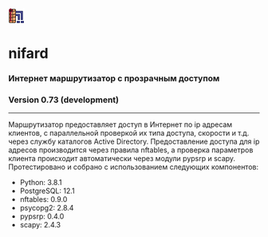 ![Alt text](nifard.png?raw=true "Title")
# nifard
### Интернет маршрутизатор с прозрачным доступом
### Version 0.73 (development)
<hr>
Маршрутизатор предоставляет доступ в Интернет по ip адресам клиентов, с параллельной проверкой их типа доступа, скорости и т.д. через службу каталогов Active Directory. Предоставление доступа для ip адресов производится через правила nftables, а проверка параметров клиента происходит автоматически через модули pypsrp и scapy.
<br>
Протестировано и собрано с использованием следующих компонентов:
<ul>
  <li>Python: 3.8.1</li>
  <li>PostgreSQL: 12.1 </li>
  <li>nftables: 0.9.0</li>
  <li>psycopg2: 2.8.4</li>
  <li>pypsrp: 0.4.0 </li>
  <li>scapy: 2.4.3 </li>
 </ul>
